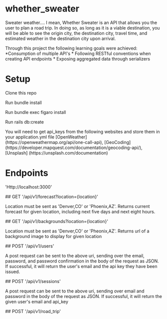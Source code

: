 # whether_sweater

Sweater weather.... I mean, Whether Sweater is an API that allows you the user to plan a road trip. In doing so, as long as it is a viable destination, you will be able to see the origin city, the destination city, travel time, and estimated weather in the destination city upon arrival.

<p>Through this project the following learning goals were achieved:
  *Consumption of multiple API's
  * Following RESTful conventions when creating API endpoints
  * Exposing aggregated data through serializers
</p>

# Setup

Clone this repo
<p>Run bundle install</p><p>Run bundle exec figaro install</p><p>Run rails db:create</p><p>You will need to get api_keys from the following websites and store them in your application.yml file [OpenWeather] (https://openweathermap.org/api/one-call-api), [GeoCoding] (https://developer.mapquest.com/documentation/geocoding-api/), [Unsplash] (https://unsplash.com/documentation)</p>

# Endpoints
<p> 'Http://localhost:3000' </p>
<p>## GET '/api/v1/forecast?location={location}' </p>
<p> Location must be sent as 'Denver,CO' or 'Phoenix,AZ'. Returns current forecast for given location, including next five days and next eight hours.</p>
<p> ## GET '/api/v1/backgrounds?location={location}'</p>
<p> Location must be sent as 'Denver,CO' or 'Pheonix,AZ'. Returns url of a background image to display for given location</p>
<p>## POST '/api/v1/users' </p>
<p>A post request can be sent to the above uri, sending over the email, password, and password confirmation in the body of the request as JSON. If successful, it will return the user's email and the api key they have been issued.</p>
<p>## POST '/api/v1/sessions' </p>
<p>A post request can be sent to the above uri, sending over email and password in the body of the request as JSON. If successful, it will return the given user's email and api_key</p>
<p>## POST '/api/v1/road_trip' </p>
